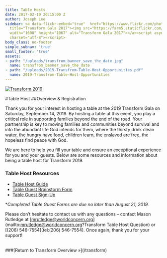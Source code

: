 ```yaml
---
title: Table Hosts
date: 2017-02-10 20:15:00 Z
author: Joseph Lee
sidebar: <a data-flickr-embed="true"  href="https://www.flickr.com/photos/worldconcern/albums/72157686925196134"
  title="Transform Gala 2017"><img src="https://farm5.staticflickr.com/4440/37180828476_2c3be38e64_h.jpg"
  width="1600" height="1067" alt="Transform Gala 2017"></a><script async src="//embedr.flickr.com/assets/client-code.js"
  charset="utf-8"></script>
body_class: no-footer
simple_subnav: 'true'
small_footer: 'true'
assets:
- path: "/uploads/transfrom_banner_save_the_date.jpg"
  name: transfrom_banner_save_the_date
- path: "/uploads/2019-Transfrom-Table-Host-Opportunities.pdf"
  name: 2019-Transfrom-Table-Host-Opportunities
---
```


<a href="/transform#details" title="Back to Tranform Overview"><img src="/assets/images/transform-logo.svg" alt="Transform 2019" class="transform-logo" /></a>

#Table Host
##Overview & Registration

Thank you for your interest in hosting a table at the 2019 Transform Gala on Saturday, September 14, 2019.  By hosting a table at this event, you play a critical role in supporting families beyond the end of the road. Your partnership is key to moving families and communities beyond survival and into the abundant life God intends for them, where the thirsty drink clean water, the hungry have food, children learn, the enslaved are free, the hopeless find peace with God. 
 
We are here to help you fill your table and ensure an exceptional experience for you and your guests. Below are some resources and information about being a table host for Transform 2019. 

### Table Host Resources
* [Table Host Guide](/assets/2019-Transform-Table-Host-Guide.pdf) 
* [Table Guest Brainstorm Form](/assets/2019-Transform-Table-Guest-Brainstorm-Form.pdf)
* [Table Guest Sign-Up](/assets/2019-Transform-Table-Host-Guest-Sign-Up.pdf)

**Completed Table Guest Forms are due no later than August 21, 2019.*

Please don’t hesitate to contact us with any questions – contact Mason Rutledge at [mrutledge@worldconcern.org](mailto:mrutledge@worldconcern.org?Transform Table Host Question) or [(206) 546-7554](tel:(206) 546-7554).  Once again, thank you for your support!

<br/>
###[Return to Transform Overview »](/transform)
<br/><br/>
